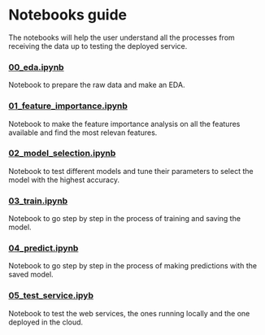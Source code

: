 # Notebooks guide

The notebooks will help the user understand all the processes from receiving the data up to testing the deployed service.

### [00_eda.ipynb](https://github.com/sergioasb8/hotel_cancelation_capstone1/blob/main/notebooks/00_eda.ipynb)

Notebook to prepare the raw data and make an EDA.

### [01_feature_importance.ipynb](https://github.com/sergioasb8/hotel_cancelation_capstone1/blob/main/notebooks/01_feature_importance.ipynb)

Notebook to make the feature importance analysis on all the features available and find the most relevan features.

### [02_model_selection.ipynb](https://github.com/sergioasb8/hotel_cancelation_capstone1/blob/main/notebooks/02_model_selection.ipynb)

Notebook to test different models and tune their parameters to select the model with the highest accuracy.

### [03_train.ipynb](https://github.com/sergioasb8/hotel_cancelation_capstone1/blob/main/notebooks/03_train.ipynb)

Notebook to go step by step in the process of training and saving the model.

### [04_predict.ipynb](https://github.com/sergioasb8/hotel_cancelation_capstone1/blob/main/notebooks/04_predict.ipynb)

Notebook to go step by step in the process of making predictions with the saved model.

### [05_test_service.ipyb](https://github.com/sergioasb8/hotel_cancelation_capstone1/blob/main/notebooks/05_test_services.ipynb)

Notebook to test the web services, the ones running locally and the one deployed in the cloud.